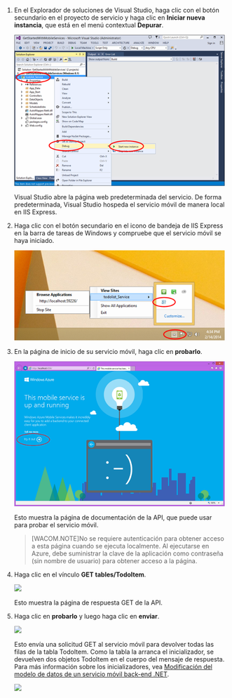 1.  En el Explorador de soluciones de Visual Studio, haga clic con el botón secundario en el proyecto de servicio y haga clic en **Iniciar nueva instancia**, que está en el menú contextual **Depurar**.

    ![iniciar proyecto de servicio móvil localmente][iniciar proyecto de servicio móvil localmente]

    Visual Studio abre la página web predeterminada del servicio. De forma predeterminada, Visual Studio hospeda el servicio móvil de manera local en IIS Express.

2.  Haga clic con el botón secundario en el icono de bandeja de IIS Express en la barra de tareas de Windows y compruebe que el servicio móvil se haya iniciado.

    ![comprobar el servicio móvil en la barra de tareas][comprobar el servicio móvil en la barra de tareas]

3.  En la página de inicio de su servicio móvil, haga clic en **probarlo**.

    ![página de inicio del servicio móvil][página de inicio del servicio móvil]

    Esto muestra la página de documentación de la API, que puede usar para probar el servicio móvil.

    > [WACOM.NOTE]No se requiere autenticación para obtener acceso a esta página cuando se ejecuta localmente. Al ejecutarse en Azure, debe suministrar la clave de la aplicación como contraseña (sin nombre de usuario) para obtener acceso a la página.

4.  Haga clic en el vínculo **GET tables/TodoItem**.

    ![][0]

    Esto muestra la página de respuesta GET de la API.

5.  Haga clic en **probarlo** y luego haga clic en **enviar**.

    ![][1]

    Esto envía una solicitud GET al servicio móvil para devolver todas las filas de la tabla TodoItem. Como la tabla la arranca el inicializador, se devuelven dos objetos TodoItem en el cuerpo del mensaje de respuesta. Para más información sobre los inicializadores, vea [Modificación del modelo de datos de un servicio móvil back-end .NET][Modificación del modelo de datos de un servicio móvil back-end .NET].

    ![][2]

  [iniciar proyecto de servicio móvil localmente]: ./media/mobile-services-dotnet-backend-test-local-service-api-documentation/vs-start-debug-service-project.png
  [comprobar el servicio móvil en la barra de tareas]: ./media/mobile-services-dotnet-backend-test-local-service-api-documentation/iis-express-tray.png
  [página de inicio del servicio móvil]: ./media/mobile-services-dotnet-backend-test-local-service-api-documentation/service-welcome-page.png
  [0]: ./media/mobile-services-dotnet-backend-test-local-service-api-documentation/service-api-documentation-page.png
  [1]: ./media/mobile-services-dotnet-backend-test-local-service-api-documentation/service-try-this-out-get-todoitems.png
  [Modificación del modelo de datos de un servicio móvil back-end .NET]: ./es-es/documentation/articles/mobile-services-dotnet-backend-how-to-use-code-first-migrations/
  [2]: ./media/mobile-services-dotnet-backend-test-local-service-api-documentation/service-try-this-out-get-response.png
